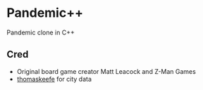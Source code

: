 # Pandemic++

Pandemic clone in C++

## Cred

* Original board game creator Matt Leacock and Z-Man Games
* [thomaskeefe](https://github.com/thomaskeefe/pydemic/blob/master/city_map_adj_list_data.txt) for city data
